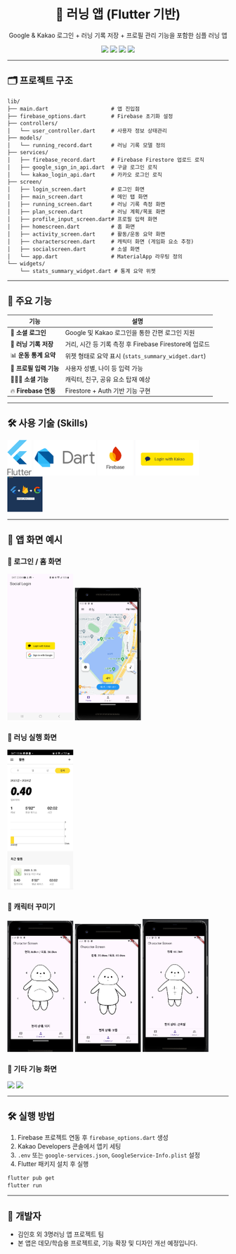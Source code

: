 <div align="center">
  <h1>🏃 러닝 앱 (Flutter 기반)</h1>
  <p>Google & Kakao 로그인 + 러닝 기록 저장 + 프로필 관리 기능을 포함한 심플 러닝 앱</p>

  <img src="https://img.shields.io/badge/flutter-%2302569B.svg?style=flat&logo=flutter&logoColor=white" />
  <img src="https://img.shields.io/badge/firebase-%23039BE5.svg?style=flat&logo=firebase" />
  <img src="https://img.shields.io/badge/google_sign_in-success?style=flat&logo=google" />
  <img src="https://img.shields.io/badge/kakao_login-yellow?style=flat&logo=kakaotalk" />
</div>

---

## 🗂️ 프로젝트 구조

```
lib/
├── main.dart                    # 앱 진입점
├── firebase_options.dart        # Firebase 초기화 설정
├── controllers/
│   └── user_controller.dart     # 사용자 정보 상태관리
├── models/
│   └── running_record.dart      # 러닝 기록 모델 정의
├── services/
│   ├── firebase_record.dart     # Firebase Firestore 업로드 로직
│   ├── google_sign_in_api.dart  # 구글 로그인 로직
│   └── kakao_login_api.dart     # 카카오 로그인 로직
├── screen/
│   ├── login_screen.dart        # 로그인 화면
│   ├── main_screen.dart         # 메인 탭 화면
│   ├── running_screen.dart      # 러닝 기록 측정 화면
│   ├── plan_screen.dart         # 러닝 계획/목표 화면
│   ├── profile_input_screen.dart# 프로필 입력 화면
│   ├── homescreen.dart          # 홈 화면
│   ├── activity_screen.dart     # 활동/운동 요약 화면
│   ├── characterscreen.dart     # 캐릭터 화면 (게임화 요소 추정)
│   ├── socialscreen.dart        # 소셜 화면
│   └── app.dart                 # MaterialApp 라우팅 정의
└── widgets/
    └── stats_summary_widget.dart # 통계 요약 위젯
```

---

## 🚀 주요 기능

| 기능                 | 설명                                         |
| ------------------ | ------------------------------------------ |
| 🔐 **소셜 로그인**      | Google 및 Kakao 로그인을 통한 간편 로그인 지원           |
| 🏃 **러닝 기록 저장**    | 거리, 시간 등 기록 측정 후 Firebase Firestore에 업로드   |
| 📊 **운동 통계 요약**    | 위젯 형태로 요약 표시 (`stats_summary_widget.dart`) |
| 👤 **프로필 입력 기능**   | 사용자 성별, 나이 등 입력 가능                         |
| 🧑‍🤝‍🧑 **소셜 기능** | 캐릭터, 친구, 공유 요소 탑재 예상                       |
| 🔥 **Firebase 연동** | Firestore + Auth 기반 기능 구현                  |

---

## 🛠 사용 기술 (Skills)

<div>
  <img src="skills/Flutter.png" height="80"/>
  <img src="skills/Dart.png" height="80"/>
  <img src="skills/Firebase.png" height="80"/>
  <img src="skills/kakao_login.png" height="80"/>
  <img src="skills/google_sign_in.png" height="80"/>
</div>

---

## 📸 앱 화면 예시  

### 🔐 로그인 / 홈 화면
<div>
  <img src="screenshots/login.png" width="150"/>
  <img src="screenshots/homescreen.png" width="150"/>
</div>

### 🏃 러닝 실행 화면
<div>
  <img src="screenshots/record.png" width="150"/>
</div>

### 🎨 캐릭터 꾸미기
<div>
  <img src="screenshots/fat.png" width="150"/>
  <img src="screenshots/normal.png" width="150"/>
  <img src="screenshots/muscle.png" width="150"/>
</div>

### 📱 기타 기능 화면
<div>
  <!-- 여기에 기타 기능 스크린샷 추가 -->
  <img src="screenshots/other1.png" width="150"/>
  <img src="screenshots/other2.png" width="150"/>
</div>



---

## 🛠 실행 방법

1. Firebase 프로젝트 연동 후 `firebase_options.dart` 생성
2. Kakao Developers 콘솔에서 앱키 세팅
3. `.env` 또는 `google-services.json`, `GoogleService-Info.plist` 설정
4. Flutter 패키지 설치 후 실행

```bash
flutter pub get
flutter run
```

---

## 🙌 개발자

* 김인호 외 3명러닝 앱 프로젝트 팀
* 본 앱은 데모/학습용 프로젝트로, 기능 확장 및 디자인 개선 예정입니다.
